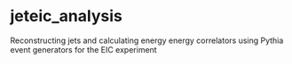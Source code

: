 # jeteic_analysis
Reconstructing jets and calculating energy energy correlators using Pythia event generators for the EIC experiment
